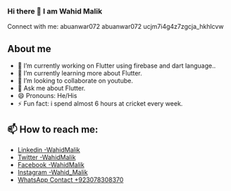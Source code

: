 ### Hi there 👋 I am Wahid Malik

<!--
**Wahid551/Wahid551** is a ✨ _special_ ✨ repository because its `README.md` (this file) appears on your GitHub profile.

Here are some ideas to get you started:

- 🔭 I’m currently working on ...
- 🌱 I’m currently learning ...
- 👯 I’m looking to collaborate on ...
- 🤔 I’m looking for help with ...
- 💬 Ask me about ...
- 📫 How to reach me: ...
- 😄 Pronouns: ...
- ⚡ Fun fact: ...
-->
Connect with me: abuanwar072 abuanwar072 ucjm7i4g4z7zgcja_hkhlcvw

## About me
- 🔭 I’m currently working on Flutter using firebase and dart language..
- 🌱 I’m currently learning more about Flutter.
- 👯 I’m looking to collaborate on youtube.
- 💬 Ask me about Flutter.
- 😄 Pronouns: He/His
- ⚡ Fun fact: i spend almost 6 hours at cricket every week.

## 📫 How to reach me: 
-    [Linkedin -WahidMalik](https://www.linkedin.com/in/wahid-ali-932b00177/) 
-    [Twitter -WahidMalik](https://twitter.com/pchrmg2)
-    [Facebook -WahidMalik](https://www.facebook.com/malik.wahid.94009/)    
-    [Instagram -Wahid_Malik](https://www.instagram.com/pcharming474/)  
-    [WhatsApp Contact +923078308370 ]()

